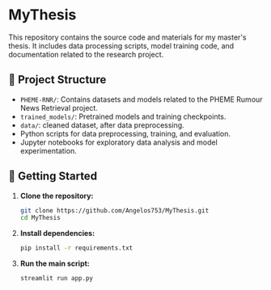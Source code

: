 # MyThesis

This repository contains the source code and materials for my master's thesis. It includes data processing scripts, model training code, and documentation related to the research project.

## 📁 Project Structure

- `PHEME-RNR/`: Contains datasets and models related to the PHEME Rumour News Retrieval project.
- `trained_models/`: Pretrained models and training checkpoints.
- `data/`: cleaned dataset, after data preprocessing.
- Python scripts for data preprocessing, training, and evaluation.
- Jupyter notebooks for exploratory data analysis and model experimentation.

## 🚀 Getting Started

1. **Clone the repository:**

   ```bash
   git clone https://github.com/Angelos753/MyThesis.git
   cd MyThesis
   ```

2. **Install dependencies:**

   ```bash
   pip install -r requirements.txt
   ```

3. **Run the main script:**

   ```bash
   streamlit run app.py
   ```
